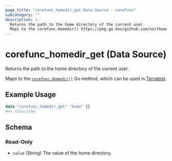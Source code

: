 ```yaml
---
page_title: "corefunc_homedir_get Data Source - corefunc"
subcategory: ""
description: |-
  Returns the path to the home directory of the current user.
  Maps to the corefunc.Homedir() https://pkg.go.dev/github.com/northwood-labs/terraform-provider-corefunc/corefunc#Homedir Go method, which can be used in Terratest https://terratest.gruntwork.io.
---
```


# corefunc_homedir_get (Data Source)

Returns the path to the home directory of the current user.

Maps to the [`corefunc.Homedir()`](https://pkg.go.dev/github.com/northwood-labs/terraform-provider-corefunc/corefunc#Homedir) Go method, which can be used in [Terratest](https://terratest.gruntwork.io).

## Example Usage

```terraform
data "corefunc_homedir_get" "home" {}
#=> /Users/me
```

<!-- schema generated by tfplugindocs -->
## Schema

### Read-Only

* `value` (String) The value of the home directory.

<!-- Preview the provider docs with the Terraform registry provider docs preview tool: https://registry.terraform.io/tools/doc-preview -->
